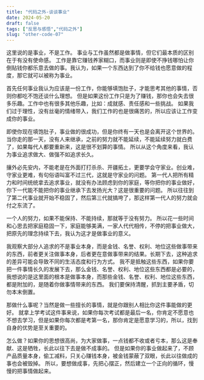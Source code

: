 ```yaml
---
title: "代码之外-谈谈事业"
date: 2024-05-20
draft: false
tags: ["反思与感悟","代码之外"]
slug: "other-code-07"
---
```


这里说的是事业，不是工作。
事业与工作虽然都是做事情，但它们最本质的区别在于有没有使命感。
工作是靠它赚钱养家糊口，而事业则是即使不挣钱哪怕让你倒贴钱你都乐意去做的事。我认为，如果一个东西达到了你不给钱也愿意做的程度，那它就可以被称为事业。

首先任何事业我认为应该是一份工作，你能够填饱肚子，才能思考其他的事情，否则你都吃不饱还谈什么理想。
但是如果这份工作只是为了赚钱，那你也会失去很多乐趣。工作中也有很多其他乐趣，比如：成就感、责任感和一些挑战。
如果我们过于理性，没有丝毫的情绪带入，我们工作的也是很痛苦的，所以应该让工作变成你的事业。

即使你现在填饱肚子，事业做的很成功，但是你终有一天也是会离开这个世界的。
当你走的那一天，没有人来继承，之前的努力就不能延续，不能延续努力就白费了，如果每代人都要重新来，这是很不划算的事情。
所以从这个角度来看，我认为事业追求做大、做强不如追求长久。

攘外必先安内，不能老是在外面打打杀杀、开疆拓土，更要学会守家业。创业难，守家业更难，有句俗语叫富不过三代，这就是守家业的问题。
第一代人把所有精力和时间统统拿去追求事业，就没有办法顾虑到你的家庭，等你把你的事业做好，你下一代能不能把你的事业继承下去发扬光大？这是很重要的问题。
所以往往到了第二代事业就开始不稳固了，然后第三代就搞垮了，那这样第一代人的努力就会付之东流了。

一个人的努力，如果不能保持、不能持续，那就等于没有努力。
所以花一些时间和心思去把家庭稳固一下，家庭能够美满，一家人代代相传，不停的把事业做大，把原先的理念持续下去，我认为这才是做事业的意义。

我观察大部分人追求的不是事业本身，而是金钱、名誉、权利、地位这些做事带来的东西，前者更关注做事本身，后者更在意做事带来的结果。长期下去，这种追求的差异可能会导致不同的生活态度和行为方式。
我不是抵触这些东西，如果你要把一件事情长久的发展下去，那么金钱、名誉、权利、地位这些东西都是必要的，我想说的是这里面的根本是做事本身，而那些金钱、名誉、权利、地位这些东西，都是附加的，是随着你做事情带来的东西。
我们要保持清醒，抓到主要矛盾，切勿本末倒置。

那做什么事呢？当然是做一些擅长的事情，就是你跟别人相比你这件事能做的更好。
就拿上学考试这件事来说，如果你每次考试都是最后一名，你肯定不愿意也不想去学习，但是如果你每次都是考第一名，那你肯定是愿意学习的，所以，找到自身的优势是至关重要的。

怎么做？如果你的思想很高尚，为大家做事，一点钱都不收或者亏本，那么这是奉献、这是牺牲，长此以往下去是做不成事的。
但是如果你的事业做起来了，不顾产品质量本身，偷工减料，只关心赚钱本身，被金钱蒙蔽了双眼，长此以往做成的事也会被毁掉。
所以，要想做成事，先把心摆正，然后建立一个正向的循环，慢慢的把事情做起来。

